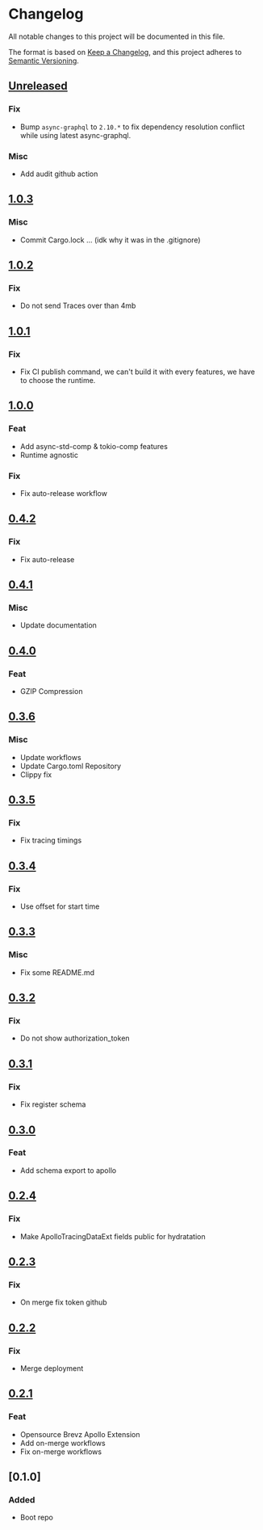 # Changelog

All notable changes to this project will be documented in this file.

The format is based on [Keep a Changelog](https://keepachangelog.com/en/1.0.0/),
and this project adheres to [Semantic Versioning](https://semver.org/spec/v2.0.0.html).

## [Unreleased]

### Fix

-   Bump `async-graphql` to `2.10.*` to fix dependency resolution conflict while using latest async-graphql.

### Misc

-  Add audit github action

## [1.0.3]

### Misc

-   Commit Cargo.lock ... (idk why it was in the .gitignore)

## [1.0.2]

### Fix

-   Do not send Traces over than 4mb

## [1.0.1]

### Fix

-   Fix CI publish command, we can't build it with every features, we have to choose the runtime.

## [1.0.0]

### Feat

-   Add async-std-comp & tokio-comp features
-   Runtime agnostic

### Fix

-   Fix auto-release workflow

## [0.4.2]

### Fix

-   Fix auto-release

## [0.4.1]

### Misc

-   Update documentation

## [0.4.0]

### Feat

-   GZIP Compression

## [0.3.6]

### Misc

-   Update workflows
-   Update Cargo.toml Repository
-   Clippy fix

## [0.3.5]

### Fix

-   Fix tracing timings

## [0.3.4]

### Fix

-   Use offset for start time

## [0.3.3]

### Misc

-   Fix some README.md

## [0.3.2]

### Fix

-   Do not show authorization_token

## [0.3.1]

### Fix

-   Fix register schema

## [0.3.0]

### Feat

-   Add schema export to apollo

## [0.2.4]

### Fix

-   Make ApolloTracingDataExt fields public for hydratation

## [0.2.3]

### Fix

-   On merge fix token github

## [0.2.2]

### Fix

-   Merge deployment

## [0.2.1]

### Feat

-   Opensource Brevz Apollo Extension
-   Add on-merge workflows
-   Fix on-merge workflows

## [0.1.0]

### Added

-   Boot repo

[Unreleased]: https://github.com/Miaxos/async_graphql_apollo_studio_extension/compare/v1.0.3...HEAD

[1.0.3]: https://github.com/Miaxos/async_graphql_apollo_studio_extension/compare/v1.0.2...v1.0.3

[1.0.2]: https://github.com/Miaxos/async_graphql_apollo_studio_extension/compare/v1.0.1...v1.0.2

[1.0.1]: https://github.com/Miaxos/async_graphql_apollo_studio_extension/compare/v1.0.0...v1.0.1

[1.0.0]: https://github.com/Miaxos/async_graphql_apollo_studio_extension/compare/v0.4.2...v1.0.0

[0.4.2]: https://github.com/Miaxos/async_graphql_apollo_studio_extension/compare/v0.4.1...v0.4.2

[0.4.1]: https://github.com/Miaxos/async_graphql_apollo_studio_extension/compare/v0.4.0...v0.4.1

[0.4.0]: https://github.com/Miaxos/async_graphql_apollo_studio_extension/compare/v0.3.6...v0.4.0

[0.3.6]: https://github.com/Miaxos/async_graphql_apollo_studio_extension/compare/v0.3.5...v0.3.6

[0.3.5]: https://github.com/Miaxos/async_graphql_apollo_studio_extension/compare/v0.3.4...v0.3.5

[0.3.4]: https://github.com/Miaxos/async_graphql_apollo_studio_extension/compare/v0.3.3...v0.3.4

[0.3.3]: https://github.com/Miaxos/async_graphql_apollo_studio_extension/compare/v0.3.2...v0.3.3

[0.3.2]: https://github.com/Miaxos/async_graphql_apollo_studio_extension/compare/v0.3.1...v0.3.2

[0.3.1]: https://github.com/Miaxos/async_graphql_apollo_studio_extension/compare/v0.3.0...v0.3.1

[0.3.0]: https://github.com/Miaxos/async_graphql_apollo_studio_extension/compare/v0.2.4...v0.3.0

[0.2.4]: https://github.com/Miaxos/async_graphql_apollo_studio_extension/compare/v0.2.3...v0.2.4

[0.2.3]: https://github.com/Miaxos/async_graphql_apollo_studio_extension/compare/v0.2.2...v0.2.3

[0.2.2]: https://github.com/Miaxos/async_graphql_apollo_studio_extension/compare/v0.2.1...v0.2.2

[0.2.1]: https://github.com/Miaxos/async_graphql_apollo_studio_extension/compare/v0.1.0...v0.2.1
